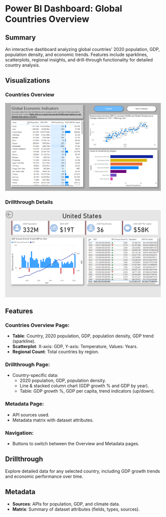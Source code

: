 # Power BI Dashboard: Global Countries Overview  

## Summary  
An interactive dashboard analyzing global countries' 2020 population, GDP, population density, and economic trends. Features include sparklines, scatterplots, regional insights, and drill-through functionality for detailed country analysis.  

## Visualizations  

### Countries Overview  
<img src="screenshots/countries-overview.png" alt="Countries Overview" width="550">  

### Drillthrough Details  
<img src="screenshots/countries-drillthrough.png" alt="Countries Drillthrough" width="550">  

## Features  
### Countries Overview Page:  
- **Table**: Country, 2020 population, GDP, population density, GDP trend (sparkline).  
- **Scatterplot**: X-axis: GDP, Y-axis: Temperature, Values: Years.  
- **Regional Count**: Total countries by region.  

### Drillthrough Page:  
- Country-specific data:  
  - 2020 population, GDP, population density.  
  - Line & stacked column chart (GDP growth % and GDP by year).  
  - Table: GDP growth %, GDP per capita, trend indicators (up/down).  

### Metadata Page:  
- API sources used.  
- Metadata matrix with dataset attributes.  

### Navigation:  
- Buttons to switch between the Overview and Metadata pages.  

## Drillthrough  
Explore detailed data for any selected country, including GDP growth trends and economic performance over time.  

## Metadata  
- **Sources**: APIs for population, GDP, and climate data.  
- **Matrix**: Summary of dataset attributes (fields, types, sources).  



